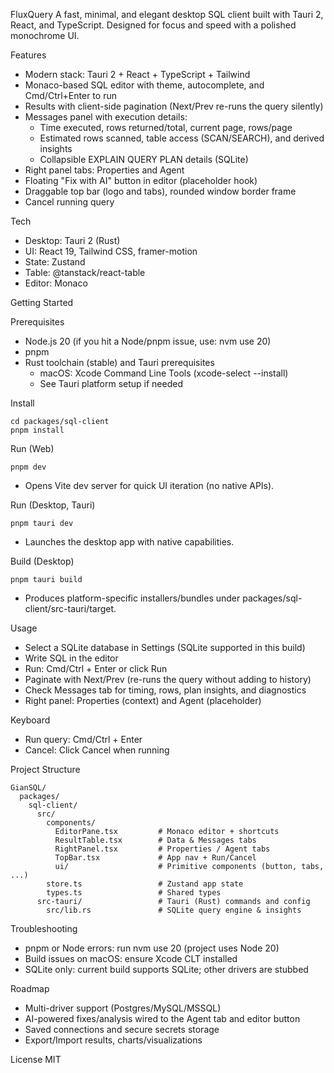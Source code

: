 FluxQuery
A fast, minimal, and elegant desktop SQL client built with Tauri 2, React, and TypeScript. Designed for focus and speed with a polished monochrome UI.

Features
- Modern stack: Tauri 2 + React + TypeScript + Tailwind
- Monaco-based SQL editor with theme, autocomplete, and Cmd/Ctrl+Enter to run
- Results with client-side pagination (Next/Prev re-runs the query silently)
- Messages panel with execution details:
  - Time executed, rows returned/total, current page, rows/page
  - Estimated rows scanned, table access (SCAN/SEARCH), and derived insights
  - Collapsible EXPLAIN QUERY PLAN details (SQLite)
- Right panel tabs: Properties and Agent
- Floating "Fix with AI" button in editor (placeholder hook)
- Draggable top bar (logo and tabs), rounded window border frame
- Cancel running query

Tech
- Desktop: Tauri 2 (Rust)
- UI: React 19, Tailwind CSS, framer-motion
- State: Zustand
- Table: @tanstack/react-table
- Editor: Monaco

Getting Started

Prerequisites
- Node.js 20 (if you hit a Node/pnpm issue, use: nvm use 20)
- pnpm
- Rust toolchain (stable) and Tauri prerequisites
  - macOS: Xcode Command Line Tools (xcode-select --install)
  - See Tauri platform setup if needed

Install
```
cd packages/sql-client
pnpm install
```

Run (Web)
```
pnpm dev
```
- Opens Vite dev server for quick UI iteration (no native APIs).

Run (Desktop, Tauri)
```
pnpm tauri dev
```
- Launches the desktop app with native capabilities.

Build (Desktop)
```
pnpm tauri build
```
- Produces platform-specific installers/bundles under packages/sql-client/src-tauri/target.

Usage
- Select a SQLite database in Settings (SQLite supported in this build)
- Write SQL in the editor
- Run: Cmd/Ctrl + Enter or click Run
- Paginate with Next/Prev (re-runs the query without adding to history)
- Check Messages tab for timing, rows, plan insights, and diagnostics
- Right panel: Properties (context) and Agent (placeholder)

Keyboard
- Run query: Cmd/Ctrl + Enter
- Cancel: Click Cancel when running

Project Structure
```
GianSQL/
  packages/
    sql-client/
      src/
        components/
          EditorPane.tsx         # Monaco editor + shortcuts
          ResultTable.tsx        # Data & Messages tabs
          RightPanel.tsx         # Properties / Agent tabs
          TopBar.tsx             # App nav + Run/Cancel
          ui/                    # Primitive components (button, tabs, ...)
        store.ts                 # Zustand app state
        types.ts                 # Shared types
      src-tauri/                 # Tauri (Rust) commands and config
        src/lib.rs               # SQLite query engine & insights
```

Troubleshooting
- pnpm or Node errors: run nvm use 20 (project uses Node 20)
- Build issues on macOS: ensure Xcode CLT installed
- SQLite only: current build supports SQLite; other drivers are stubbed

Roadmap
- Multi-driver support (Postgres/MySQL/MSSQL)
- AI-powered fixes/analysis wired to the Agent tab and editor button
- Saved connections and secure secrets storage
- Export/Import results, charts/visualizations

License
MIT


